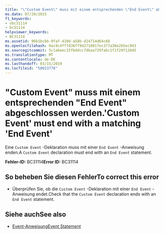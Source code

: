 ```yaml
---
title: "\"Custom Event\" muss mit einem entsprechenden \"End Event\" abgeschlossen werden."
ms.date: 07/20/2015
f1_keywords:
- vbc31114
- bc31114
helpviewer_keywords:
- BC31114
ms.assetid: 96b1bcbb-9faf-410d-a58b-d24714d64c68
ms.openlocfilehash: 0ac9c4ff7436ff9d2718017ec377a36e265ec943
ms.sourcegitcommit: 5c1abeec15fbddcc7dbaa729fabc1f1f29f12045
ms.translationtype: MT
ms.contentlocale: de-DE
ms.lasthandoff: 03/15/2019
ms.locfileid: "58023778"
---
```

# <a name="custom-event-must-end-with-a-matching-end-event"></a><span data-ttu-id="2567f-102">"Custom Event" muss mit einem entsprechenden "End Event" abgeschlossen werden.</span><span class="sxs-lookup"><span data-stu-id="2567f-102">'Custom Event' must end with a matching 'End Event'</span></span>
<span data-ttu-id="2567f-103">Eine `Custom Event` -Deklaration muss mit einer `End Event` -Anweisung enden.</span><span class="sxs-lookup"><span data-stu-id="2567f-103">A `Custom Event` declaration must end with an `End Event` statement.</span></span>  
  
 <span data-ttu-id="2567f-104">**Fehler-ID:** BC31114</span><span class="sxs-lookup"><span data-stu-id="2567f-104">**Error ID:** BC31114</span></span>  
  
## <a name="to-correct-this-error"></a><span data-ttu-id="2567f-105">So beheben Sie diesen Fehler</span><span class="sxs-lookup"><span data-stu-id="2567f-105">To correct this error</span></span>  
  
-   <span data-ttu-id="2567f-106">Überprüfen Sie, ob die `Custom Event` -Deklaration mit einer `End Event` -Anweisung endet.</span><span class="sxs-lookup"><span data-stu-id="2567f-106">Check that the `Custom Event` declaration ends with an `End Event` statement.</span></span>  
  
## <a name="see-also"></a><span data-ttu-id="2567f-107">Siehe auch</span><span class="sxs-lookup"><span data-stu-id="2567f-107">See also</span></span>

- [<span data-ttu-id="2567f-108">Event-Anweisung</span><span class="sxs-lookup"><span data-stu-id="2567f-108">Event Statement</span></span>](../../visual-basic/language-reference/statements/event-statement.md)
